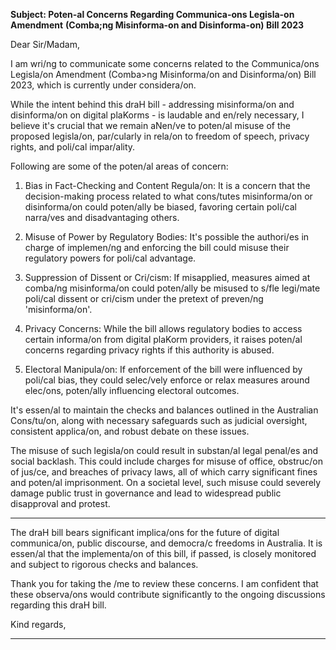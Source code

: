 **Subject: Poten-al Concerns Regarding Communica-ons Legisla-on Amendment**
**(Comba;ng Misinforma-on and Disinforma-on) Bill 2023**

Dear Sir/Madam,

I am wri/ng to communicate some concerns related to the Communica/ons Legisla/on
Amendment (Comba>ng Misinforma/on and Disinforma/on) Bill 2023, which is currently
under considera/on.

While the intent behind this draH bill - addressing misinforma/on and disinforma/on on
digital plaKorms - is laudable and en/rely necessary, I believe it's crucial that we remain
aNen/ve to poten/al misuse of the proposed legisla/on, par/cularly in rela/on to freedom
of speech, privacy rights, and poli/cal impar/ality.

Following are some of the poten/al areas of concern:

1. Bias in Fact-Checking and Content Regula/on: It is a concern that the decision-making
process related to what cons/tutes misinforma/on or disinforma/on could poten/ally be
biased, favoring certain poli/cal narra/ves and disadvantaging others.

2. Misuse of Power by Regulatory Bodies: It's possible the authori/es in charge of
implemen/ng and enforcing the bill could misuse their regulatory powers for poli/cal
advantage.

3. Suppression of Dissent or Cri/cism: If misapplied, measures aimed at comba/ng
misinforma/on could poten/ally be misused to s/fle legi/mate poli/cal dissent or cri/cism
under the pretext of preven/ng 'misinforma/on'.

4. Privacy Concerns: While the bill allows regulatory bodies to access certain informa/on
from digital plaKorm providers, it raises poten/al concerns regarding privacy rights if this
authority is abused.

5. Electoral Manipula/on: If enforcement of the bill were influenced by poli/cal bias, they
could selec/vely enforce or relax measures around elec/ons, poten/ally influencing
electoral outcomes.

It's essen/al to maintain the checks and balances outlined in the Australian Cons/tu/on,
along with necessary safeguards such as judicial oversight, consistent applica/on, and robust
debate on these issues.

The misuse of such legisla/on could result in substan/al legal penal/es and social backlash.
This could include charges for misuse of office, obstruc/on of jus/ce, and breaches of
privacy laws, all of which carry significant fines and poten/al imprisonment. On a societal
level, such misuse could severely damage public trust in governance and lead to widespread
public disapproval and protest.


-----

The draH bill bears significant implica/ons for the future of digital communica/on, public
discourse, and democra/c freedoms in Australia. It is essen/al that the implementa/on of
this bill, if passed, is closely monitored and subject to rigorous checks and balances.

Thank you for taking the /me to review these concerns. I am confident that these
observa/ons would contribute significantly to the ongoing discussions regarding this draH
bill.

Kind regards,


-----

